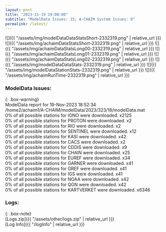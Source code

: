 ```yaml
---
layout: post
title: "2023-11-19 19:00:00"
subtitle: "ModelData Issues: 15; A-CHAIM System Issues: 0"
permalink: /latest/
---
```


![]({{ "/assets/img/modelDataDataStatsShort-2332319.png" | relative_url }})
![]({{ "/assets/img/achaimDataStatsShort-2332319.png" | relative_url }})
![]({{ "/assets/img/achaimDataStatsLong00-2332319.png" | relative_url }})
![]({{ "/assets/img/achaimDataStatsLong01-2332319.png" | relative_url }})
![]({{ "/assets/img/achaimDataStatsLong02-2332319.png" | relative_url }})
![]({{ "/assets/img/modelDataDataStats-2332319.png" | relative_url }})
![]({{ "/assets/img/modelDataStationStats-2332319.png" | relative_url }})
![]({{ "/assets/img/achaimRunTime-2332319.png" | relative_url }})


### ModelData Issues:  
  
{: .box-warning}  
 ModelData report for 19-Nov-2023 18:52:34   
 /home2/achaim1/A-CHAIM/modelData/2023/323/18/modelData.mat   
 0% of all possible stations for IONO were downloaded. x2125   
 0% of all possible stations for PROTON were downloaded. x2   
 0% of all possible stations for RIO were downloaded. x2   
 0% of all possible stations for SENTINEL were downloaded. x12   
 0% of all possible stations for KASI were downloaded. x42   
 0% of all possible stations for CACS were downloaded. x2   
 0% of all possible stations for CDDIS were downloaded. x9   
 0% of all possible stations for CHAIN were downloaded. x25   
 0% of all possible stations for EUREF were downloaded. x34   
 0% of all possible stations for GARNER were downloaded. x41   
 0% of all possible stations for GREF were downloaded. x41   
 0% of all possible stations for IGS were downloaded. x41   
 0% of all possible stations for NOAA were downloaded. x42   
 0% of all possible stations for QGN were downloaded. x42   
 0% of all possible stations for KARTVERKET were downloaded. x6346   
  


### Logs:  
  
{: .box-note}  
[Logs.zip]({{ "/assets/other/logs.zip" | relative_url }})  
[Log Info]({{ "/logInfo" | relative_url }})  
